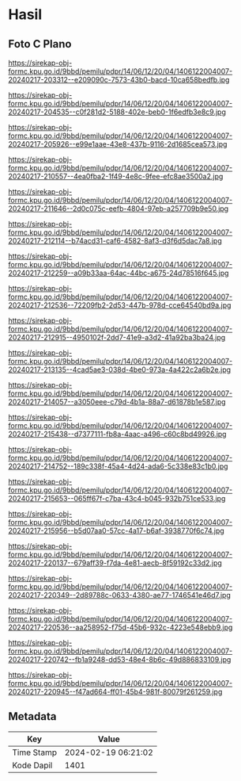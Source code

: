 # Hasil

## Foto C Plano

https://sirekap-obj-formc.kpu.go.id/9bbd/pemilu/pdpr/14/06/12/20/04/1406122004007-20240217-203312--e209090c-7573-43b0-bacd-10ca658bedfb.jpg

https://sirekap-obj-formc.kpu.go.id/9bbd/pemilu/pdpr/14/06/12/20/04/1406122004007-20240217-204535--c0f281d2-5188-402e-beb0-1f6edfb3e8c9.jpg

https://sirekap-obj-formc.kpu.go.id/9bbd/pemilu/pdpr/14/06/12/20/04/1406122004007-20240217-205926--e99e1aae-43e8-437b-9116-2d1685cea573.jpg

https://sirekap-obj-formc.kpu.go.id/9bbd/pemilu/pdpr/14/06/12/20/04/1406122004007-20240217-210557--4ea0fba2-1f49-4e8c-9fee-efc8ae3500a2.jpg

https://sirekap-obj-formc.kpu.go.id/9bbd/pemilu/pdpr/14/06/12/20/04/1406122004007-20240217-211646--2d0c075c-eefb-4804-97eb-a257709b9e50.jpg

https://sirekap-obj-formc.kpu.go.id/9bbd/pemilu/pdpr/14/06/12/20/04/1406122004007-20240217-212114--b74acd31-caf6-4582-8af3-d3f6d5dac7a8.jpg

https://sirekap-obj-formc.kpu.go.id/9bbd/pemilu/pdpr/14/06/12/20/04/1406122004007-20240217-212259--a09b33aa-64ac-44bc-a675-24d78516f645.jpg

https://sirekap-obj-formc.kpu.go.id/9bbd/pemilu/pdpr/14/06/12/20/04/1406122004007-20240217-212536--72209fb2-2d53-447b-978d-cce64540bd9a.jpg

https://sirekap-obj-formc.kpu.go.id/9bbd/pemilu/pdpr/14/06/12/20/04/1406122004007-20240217-212915--4950102f-2dd7-41e9-a3d2-41a92ba3ba24.jpg

https://sirekap-obj-formc.kpu.go.id/9bbd/pemilu/pdpr/14/06/12/20/04/1406122004007-20240217-213135--4cad5ae3-038d-4be0-973a-4a422c2a6b2e.jpg

https://sirekap-obj-formc.kpu.go.id/9bbd/pemilu/pdpr/14/06/12/20/04/1406122004007-20240217-214057--a3050eee-c79d-4b1a-88a7-d61878b1e587.jpg

https://sirekap-obj-formc.kpu.go.id/9bbd/pemilu/pdpr/14/06/12/20/04/1406122004007-20240217-215438--d7377111-fb8a-4aac-a496-c60c8bd49926.jpg

https://sirekap-obj-formc.kpu.go.id/9bbd/pemilu/pdpr/14/06/12/20/04/1406122004007-20240217-214752--189c338f-45a4-4d24-ada6-5c338e83c1b0.jpg

https://sirekap-obj-formc.kpu.go.id/9bbd/pemilu/pdpr/14/06/12/20/04/1406122004007-20240217-215653--065ff67f-c7ba-43c4-b045-932b751ce533.jpg

https://sirekap-obj-formc.kpu.go.id/9bbd/pemilu/pdpr/14/06/12/20/04/1406122004007-20240217-215956--b5d07aa0-57cc-4a17-b6af-3938770f6c74.jpg

https://sirekap-obj-formc.kpu.go.id/9bbd/pemilu/pdpr/14/06/12/20/04/1406122004007-20240217-220137--679aff39-f7da-4e81-aecb-8f59192c33d2.jpg

https://sirekap-obj-formc.kpu.go.id/9bbd/pemilu/pdpr/14/06/12/20/04/1406122004007-20240217-220349--2d89788c-0633-4380-ae77-1746541e46d7.jpg

https://sirekap-obj-formc.kpu.go.id/9bbd/pemilu/pdpr/14/06/12/20/04/1406122004007-20240217-220536--aa258952-f75d-45b6-932c-4223e548ebb9.jpg

https://sirekap-obj-formc.kpu.go.id/9bbd/pemilu/pdpr/14/06/12/20/04/1406122004007-20240217-220742--fb1a9248-dd53-48e4-8b6c-49d886833109.jpg

https://sirekap-obj-formc.kpu.go.id/9bbd/pemilu/pdpr/14/06/12/20/04/1406122004007-20240217-220945--f47ad664-ff01-45b4-981f-80079f261259.jpg


## Metadata

| Key        | Value               |
| ---------- | ------------------- |
| Time Stamp | 2024-02-19 06:21:02 |
| Kode Dapil | 1401                |



